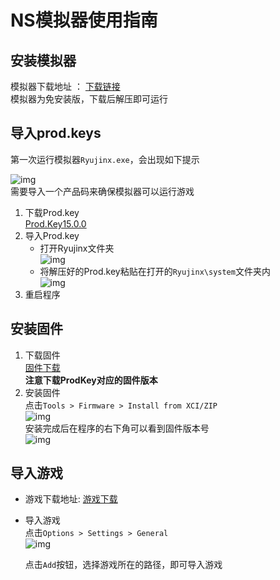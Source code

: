 # NS模拟器使用指南

## 安装模拟器

模拟器下载地址 ： [下载链接](https://ryujinx.org/download)  
模拟器为免安装版，下载后解压即可运行

## 导入prod.keys

第一次运行模拟器`Ryujinx.exe`，会出现如下提示

![img](https://user-images.githubusercontent.com/62343878/86277688-5ee76b80-bb94-11ea-9c51-0f5ba153371b.png)  
需要导入一个产品码来确保模拟器可以运行游戏

1. 下载Prod.key  
[Prod.Key15.0.0](https://drive.google.com/file/d/1mgMoNvPGX4-ZO8zAoJr2Z1U9soWBqWLj/view)
2. 导入Prod.key  
    * 打开Ryujinx文件夹  
![img](https://user-images.githubusercontent.com/62343878/86277744-7b83a380-bb94-11ea-96c3-83acfbd9b534.png)
    * 将解压好的Prod.key粘贴在打开的`Ryujinx\system`文件夹内  
    ![img](https://user-images.githubusercontent.com/62343878/86277827-9d7d2600-bb94-11ea-9900-b5351364fd14.png)
3. 重启程序
## 安装固件

1. 下载固件  
[固件下载](https://darthsternie.net/switch-firmwares/)  
**注意下载ProdKey对应的固件版本**
2. 安装固件  
点击`Tools > Firmware > Install from XCI/ZIP`  
![img](https://user-images.githubusercontent.com/62343878/86277870-aec63280-bb94-11ea-8932-df14c870e25c.png)  
安装完成后在程序的右下角可以看到固件版本号  
![img](https://user-images.githubusercontent.com/62343878/86278217-4035a480-bb95-11ea-9803-fabc39dbec5b.png)

## 导入游戏

* 游戏下载地址: [游戏下载](https://xxxxx520.com/)
* 导入游戏  
点击`Options > Settings > General`  
![img](https://user-images.githubusercontent.com/62343878/86278362-7c690500-bb95-11ea-9667-cb61e7d45b8e.png)

    点击`Add`按钮，选择游戏所在的路径，即可导入游戏